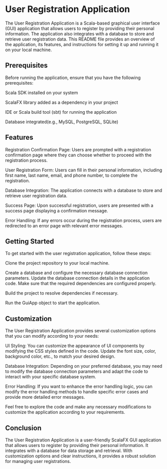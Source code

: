 # User Registration Application

The User Registration Application is a Scala-based graphical user interface (GUI) application that allows users to register by providing their personal information. The application also integrates with a database to store and retrieve user registration data. This README file provides an overview of the application, its features, and instructions for setting it up and running it on your local machine.


## Prerequisites
Before running the application, ensure that you have the following prerequisites:

Scala SDK installed on your system

ScalaFX library added as a dependency in your project

IDE or Scala build tool (sbt) for running the application

Database integrated(e.g., MySQL, PostgreSQL, SQLite)

## Features

Registration Confirmation Page: Users are prompted with a registration confirmation page where they can choose whether to proceed with the registration process.

User Registration Form: Users can fill in their personal information, including first name, last name, email, and phone number, to complete the registration.

Database Integration: The application connects with a database to store and retrieve user registration data.

Success Page: Upon successful registration, users are presented with a success page displaying a confirmation message.

Error Handling: If any errors occur during the registration process, users are redirected to an error page with relevant error messages.

## Getting Started

To get started with the user registration application, follow these steps:

Clone the project repository to your local machine.

Create a database and configure the necessary database connection parameters. Update the database connection details in the application code.
Make sure that the required dependencies are configured properly.

Build the project to resolve dependencies if necessary.

Run the GuiApp object to start the application.

## Customization

The User Registration Application provides several customization options that you can modify according to your needs:

UI Styling: You can customize the appearance of UI components by modifying the CSS styles defined in the code. Update the font size, color, background color, etc., to match your desired design.

Database Integration: Depending on your preferred database, you may need to modify the database connection parameters and adapt the code to interact with your specific database system.

Error Handling: If you want to enhance the error handling logic, you can modify the error handling methods to handle specific error cases and provide more detailed error messages.

Feel free to explore the code and make any necessary modifications to customize the application according to your requirements.

## Conclusion
The User Registration Application is a user-friendly ScalaFX GUI application that allows users to register by providing their personal information. It integrates with a database for data storage and retrieval. With customization options and clear instructions, it provides a robust solution for managing user registrations.








